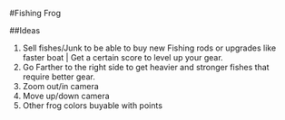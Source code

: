 #Fishing Frog

##Ideas
1. Sell fishes/Junk to be able to buy new Fishing rods or upgrades like faster boat | Get a certain score to level up your gear.
2. Go Farther to the right side to get heavier and stronger fishes that require better gear.
3. Zoom out/in camera
4. Move up/down camera
5. Other frog colors buyable with points